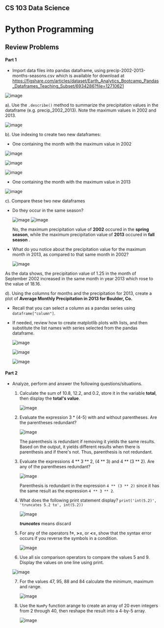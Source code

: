 ## CS 103 Data Science 


# Python Programming 
## Review Problems

#### Part 1

- Import data files into pandas dataframe, using precip-2002-2013-months-seasons.csv which is available for download at https://figshare.com/articles/dataset/Earth_Analytics_Bootcamp_Pandas_Dataframes_Teaching_Subset/6934286?file=12710621

![image](https://user-images.githubusercontent.com/62274346/120113415-fa220000-c1ac-11eb-96ae-254b13b36efa.png)


  a). Use the `.describe()` method to summarize the precipitation values in the dataframe (e.g. precip_2002_2013). Note the maximum values in 2002 and 2013.
  
  ![image](https://user-images.githubusercontent.com/62274346/120113454-1d4caf80-c1ad-11eb-90fc-db98dc9f79bd.png)

    
   b). Use indexing to create two new dataframes:
       
   - One containing the month with the maximum value in 2002

   ![image](https://user-images.githubusercontent.com/62274346/120113493-44a37c80-c1ad-11eb-9857-253a9ffc8821.png)
   
   ![image](https://user-images.githubusercontent.com/62274346/120113516-6c92e000-c1ad-11eb-8a7a-bad6dc5b0bd9.png)

   ![image](https://user-images.githubusercontent.com/62274346/120113565-9c41e800-c1ad-11eb-8057-9500e928aafc.png)

     
   - One containing the month with the maximum value in 2013

   ![image](https://user-images.githubusercontent.com/62274346/120113590-baa7e380-c1ad-11eb-9d58-6e043d8b5c9b.png)


   c). Compare these two new dataframes

   - Do they occur in the same season?  
     
      ![image](https://user-images.githubusercontent.com/62274346/120113565-9c41e800-c1ad-11eb-8057-9500e928aafc.png) 
      ![image](https://user-images.githubusercontent.com/62274346/120113590-baa7e380-c1ad-11eb-9d58-6e043d8b5c9b.png)

     No, the maximum precipitation value of **2002** occured in the **spring season**, while the maximum precipitation value of **2013** occured in **fall season** .
     
   - What do you notice about the precipitation value for the maximum month in 2013, as compared to that same month in 2002?
     
      ![image](https://user-images.githubusercontent.com/62274346/120113703-3efa6680-c1ae-11eb-9523-c2a122587bf8.png)


   As the data shows, the precipitation value of 1.25 in the month of September 2002 increased in the same month in year 2013 which rose to the value of 18.16.
      
   d). Using the columns for months and the precipitation for 2013, create a plot of **Average Monthly Precipitation in 2013 for Boulder, Co.**
   
   - Recall that you can select a column as a pandas series using `dataframe["column"]`.
     
   - If needed, review how to create matplotlib plots with lists, and then substitute the list names with series selected from the pandas dataframe.
     
      ![image](https://user-images.githubusercontent.com/62274346/120113726-605b5280-c1ae-11eb-9229-33a1de0b152a.png)
      
      ![image](https://user-images.githubusercontent.com/62274346/120113746-7e28b780-c1ae-11eb-92ff-9be88bb83c1c.png)
      
      ![image](https://user-images.githubusercontent.com/62274346/120106775-013b1500-c191-11eb-9494-8ea008dcc1a3.png)


#### Part 2

- Analyze, perform and answer the following questions/situations.

   1. Calculate the sum of 10.8, 12.2, and 0.2, store it in the variable **total**, then display the **total's value**.
  
      ![image](https://user-images.githubusercontent.com/62274346/120112644-40756000-c1a9-11eb-9338-6fbfe0672045.png)


   2. Evaluate the expression 3 * (4-5) with and without parentheses. Are the parentheses redundant?

      ![image](https://user-images.githubusercontent.com/62274346/120106990-be2d7180-c191-11eb-89c3-b692535c7ded.png)
      
      The parenthesis is redundant if removing it yields the same results. Based on the output, it yields different results when there is parenthesis and if there's not. Thus, parenthesis is not redundant.


   3. Evaluate the expressions 4 ** 3 ** 2, (4 ** 3) and 4 ** (3 ** 2). Are any of the parentheses redundant?

      ![image](https://user-images.githubusercontent.com/62274346/120107020-da311300-c191-11eb-8b05-65a9dbd4e512.png)
      
      Parenthesis is redundant in the expression `4 ** (3 ** 2)` since it has the same result as the expression `4 ** 3 ** 2`.


   4. What does the following print statement display? `print('int(5.2)', 'truncates 5.2 to', int(5.2))`

      ![image](https://user-images.githubusercontent.com/62274346/120107172-938fe880-c192-11eb-9fec-12326ca5f848.png)
      
      ***truncates*** means discard
      
      
   5. For any of the operators **!=**, **>=**, or **<=**, show that the syntax error occurs if you reverse the symbols in a condition. 

      ![image](https://user-images.githubusercontent.com/62274346/120107198-ac000300-c192-11eb-8c44-02ffcdab0268.png)


   6. Use all six comparison operators to compare the values 5 and 9. Display the values on one line using print.

     ![image](https://user-images.githubusercontent.com/62274346/120112401-40c12b80-c1a8-11eb-88db-7d116b7a4524.png)


   7. For the values 47, 95, 88 and 84 calculate the minimum, maximum and range.
   
      ![image](https://user-images.githubusercontent.com/62274346/120112764-c1ccf280-c1a9-11eb-8e28-382e2afb0819.png)

   8. Use the `NumPy` function arange to create an array of 20 even integers from 2 through 40, then reshape the result into a 4-by-5 array.

      ![image](https://user-images.githubusercontent.com/62274346/120107549-fd5cc200-c193-11eb-966b-1d15f85be66b.png)










